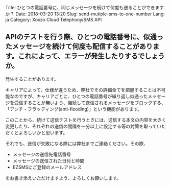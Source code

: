 Title: ひとつの電話番号に、同じメッセージを続けて何度も送ることができますか？
Date: 2018-03-20 13:20
Slug: send-mutiple-sms-to-one-number
Lang: ja
Category: Xoxzo Cloud Telephony/SMS API

## APIのテストを行う際、ひとつの電話番号に、似通ったメッセージを続けて何度も配信することがあります。これによって、エラーが発生したりするでしょうか。

発生することがあります。

キャリアによって、仕様が違うため、弊社でその詳細全てを把握することは不可能なのですが、キャリアごとに、ひとつの電話番号が繰り返し似通ったメッセージを受信することが無いよう、継続して送信されるメッセージをブロックする、「アンチ・フラッディング(anti-flooding)」という機能があります。

このことから、続けて送信テストを行うときには、送信する本文の内容を大きく変更したり、それぞれの送信の間隔を一分以上に設定する等の対策を取っていただくとよろしいかと思います。

それでも、送信が失敗になる際には弊社までご連絡ください。その際、

* メッセージの送信先電話番号
* メッセージの送信された日付と時間 
* EZSMSにご登録のメールアドレス

をお書き添えいただけますよう、よろしくお願いします。

